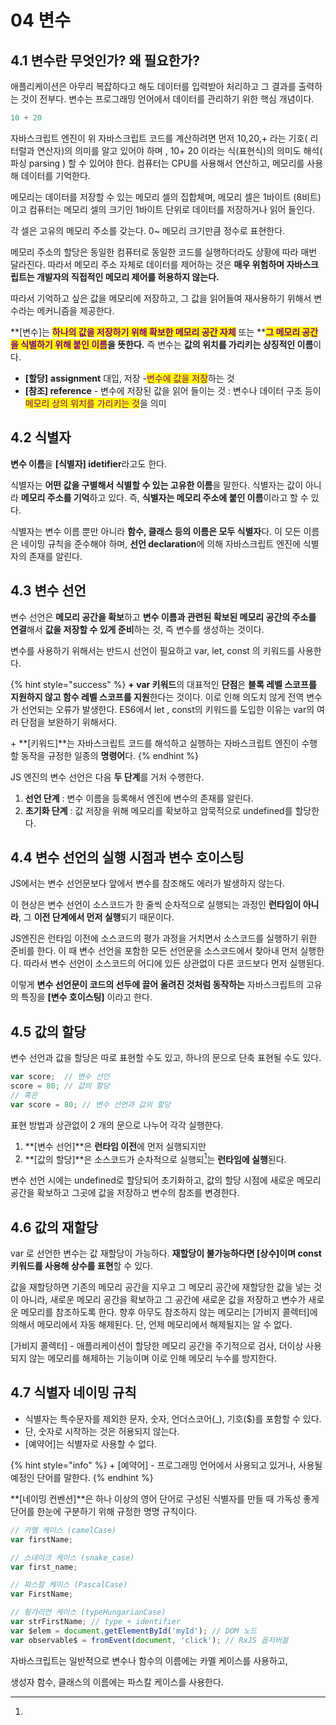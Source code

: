 # 04 변수

## 4.1 변수란 무엇인가? 왜 필요한가?

애플리케이션은 아무리 복잡하다고 해도 데이터를 입력받아 처리하고 그 결과를 출력하는 것이 전부다. 변수는 프로그래밍 언어에서 데이터를 관리하기 위한 핵심 개념이다.

```javascript
10 + 20
```

자바스크립트 엔진이 위 자바스크립트 코드를 계산하려면 먼저 10,20,+ 라는 기호( 리터럴과 연산자)의 의미를 알고 있어야 하며 , 10+ 20 이라는 식(표현식)의 의미도 해석( 파싱 parsing ) 할 수 있어야 한다. 컴퓨터는 CPU를 사용해서 연산하고, 메모리를 사용해 데이터를 기억한다.

메모리는 데이터를 저장할 수 있는 메모리 셀의 집합체며, 메모리 셀은 1바이트 (8비트)이고 컴퓨터는 메모리 셀의 크기인 1바이트 단위로 데이터를 저장하거나 읽어 들인다.

각 셀은 고유의 메모리 주소를 갖는다. 0\~ 메모리 크기만큼 정수로 표현한다.

메모리 주소의 할당은 동일한 컴퓨터로 동일한 코드를 실행하더라도 상황에 따라 매번 달라진다. 따라서 메모리 주소 자체로 데이터를 제어하는 것은 **매우 위험하며 자바스크립트는 개발자의 직접적인 메모리 제어를 허용하지 않는다.**&#x20;

따라서 기억하고 싶은 값을 메모리에 저장하고, 그 값을 읽어들여 재사용하기 위해서 변수라는 메커니즘을 제공한다.&#x20;

**\[변수]는 **<mark style="color:purple;">**하나의 값을 저장하기 위해 확보한 메모리 공간 자체**</mark>** 또는 **<mark style="color:purple;">**그 메모리 공간을 식별하기 위해 붙인 이름**</mark>**을 뜻한다.** 즉 변수는 **값의 위치를 가리키는 상징적인 이름**이다.

* **\[할당]** **assignment** 대입, 저장 -<mark style="color:purple;">변수에 값을 저장</mark>하는 것
* **\[참조] reference** - 변수에 저장된 값을 읽어 들이는 것 : 변수나 데이터 구조 등이 <mark style="color:purple;">메모리 상의 위치를 가리키는 것</mark>을 의미

## 4.2 식별자

**변수 이름**을 **\[식별자] idetifier**라고도 한다.

&#x20;식별자는 **어떤 값을 구별해서 식별할 수 있는 고유한 이름**을 말한다. 식별자는 값이 아니라 **메모리 주소를 기억**하고 있다. 즉, **식별자는 메모리 주소에 붙인 이름**이라고 할 수 있다.&#x20;

식별자는 변수 이름 뿐만 아니라 **함수, 클래스 등의 이름은 모두 식별자**다. 이 모든 이름은 네이밍 규칙을 준수해야 하며, **선언 declaration**에 의해 자바스크립트 엔진에 식별자의 존재를 알린다.

## 4.3 변수 선언

변수 선언은 **메모리 공간을 확보**하고 **변수 이름과 관련된 확보된 메모리 공간의 주소를 연결**해서 **값을 저장할 수 있게 준비**하는 것, 즉 변수를 생성하는 것이다.

변수를 사용하기 위해서는 반드시 선언이 필요하고 var, let, const 의 키워드를 사용한다.



{% hint style="success" %}
**+ var 키워드**의 대표적인 **단점**은 **블록 레벨 스코프를 지원하지 않고 함수 레벨 스코프를 지원**한다는 것이다. 이로 인해 의도치 않게 전역 변수가 선언되는 오류가 발생한다. ES6에서 let , const의 키워드를 도입한 이유는 var의 여러 단점을 보완하기 위해서다.

\+ **\[키워드]**는 자바스크립트 코드를 해석하고 실행하는 자바스크립트 엔진이 수행할 동작을 규정한 일종의 **명령어**다.&#x20;
{% endhint %}

JS 엔진의 변수 선언은 다음 **두 단계**를 거처 수행한다.

1. **선언 단계** : 변수 이름을 등록해서 엔진에 변수의 존재를 알린다.
2. **초기화 단계** : 값 저장을 위해 메모리를 확보하고 암묵적으로 undefined를 할당한다.

## 4.4 변수 선언의 실행 시점과 변수 호이스팅&#x20;

JS에서는 변수 선언문보다 앞에서 변수를 참조해도 에러가 발생하지 않는다.&#x20;

이 현상은 변수 선언이 소스코드가 한 줄씩 순차적으로 실행되는 과정인 **런타임이 아니라**, 그 **이전 단계에서 먼저 실행**되기 때문이다.&#x20;

JS엔진은 런타임 이전에 소스코드의 평가 과정을 거치면서 소스코드를 실행하기 위한 준비를 한다. 이 때 변수 선언을 포함한 모든 선언문을 소스코드에서 찾아내 먼저 실행한다. 따라서 변수 선언이 소스코드의 어디에 있든 상관없이 다른 코드보다 먼저 실행된다.

이렇게 **변수 선언문이 코드의 선두에 끌어 올려진 것처럼 동작하는** 자바스크립트의 고유의 특징을 **\[변수 호이스팅]** 이라고 한다.

## 4.5 값의 할당

변수 선언과 값을 할당은 따로 표현할 수도 있고, 하나의 문으로 단축 표현될 수도 있다.&#x20;

```javascript
var score;  // 변수 선언
score = 80; // 값의 할당
// 혹은 
var score = 80; // 변수 선언과 값의 할당
```

표현 방법과 상관없이 2 개의 문으로 나누어 각각 실행한다.

1. **\[변수 선언]**은 **런타임 이전**에 먼저 실행되지만&#x20;
2. **\[값의 할당]**은 소스코드가 순차적으로 실행되[^1]는 **런타임에 실행**된다.

변수 선언 시에는 undefined로 할당되어 초기화하고, 값의 할당 시점에 새로운 메모리 공간을 확보하고 그곳에 값을 저장하고 변수의 참조를 변경한다.

## 4.6 값의 재할당

var 로 선언한 변수는 값 재할당이 가능하다. **재할당이 불가능하다면 \[상수]이며 const 키워드를 사용해 상수를 표현**할 수 있다.&#x20;

값을 재할당하면 기존의 메모리 공간을 지우고 그 메모리 공간에 재할당한 값을 넣는 것이 아니라, 새로운 메모리 공간을 확보하고 그 공간에 새로운 값을 저장하고 변수가 새로운 메모리를 참조하도록 한다. 향후 아무도 참조하지 않는 메모리는 \[가비지 콜렉터]에 의해서 메모리에서 자동 해제된다. 단, 언제 메모리에서 해제될지는 알 수 없다.

\[가비지 콜렉터] - 애플리케이션이 할당한 메모리 공간을 주기적으로 검사, 더이상 사용되지 않는 메모리를 해제하는 기능이며 이로 인해 메모리 누수를 방지한다.

## 4.7 식별자 네이밍 규칙&#x20;

* 식별자는 특수문자를 제외한 문자, 숫자, 언더스코어(\_), 기호($)를 포함할 수 있다.
* 단, 숫자로 시작하는 것은 허용되지 않는다.
* \[예약어]는 식별자로 사용할 수 없다.

{% hint style="info" %}
\+ \[예약어] - 프로그래밍 언어에서 사용되고 있거나, 사용될 예정인 단어를 말한다.
{% endhint %}

**\[네이밍 컨벤션]**은 하나 이상의 영어 단어로 구성된 식별자를 만들 때 가독성 좋게 단어를 한눈에 구분하기 위해 규정한 명명 규칙이다.

```javascript
// 카멜 케이스 (camelCase)
var firstName;

// 스네이크 케이스 (snake_case)
var first_name;

// 파스칼 케이스 (PascalCase)
var FirstName;

// 헝가리언 케이스 (typeHungarianCase)
var strFirstName; // type + identifier
var $elem = document.getElementById('myId'); // DOM 노드
var observable$ = fromEvent(document, 'click'); // RxJS 옵저버블
```

자바스크립트는 일반적으로 변수나 함수의 이름에는 카멜 케이스를 사용하고,

생성자 함수, 클래스의 이름에는 파스칼 케이스를 사용한다.





[^1]: 
